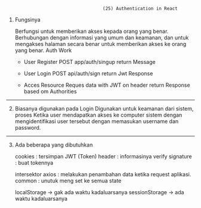                                         (25) Authentication in React

1. Fungsinya

   Berfungsi untuk memberikan akses kepada orang yang benar. Berhubungan dengan informasi yang umum dan keamanan, dan untuk mengakses halaman secara benar untuk memberikan akses ke orang yang benar.
   Auth Work

   - User Register
     POST app/auth/singup
     return Message

   - User Login
     POST api/auth/sign
     return Jwt Response

   - Acces Resource
     Reques data with JWT on header
     return Response based om Authorities

---

2. Biasanya digunakan pada Login
   Digunakan untuk keamanan dari sistem, proses Ketika user mendapatkan akses ke computer sistem dengan mengidentifikasi user tersebut dengan memasukan username dan password.

---

3. Ada beberapa yang dibutuhkan

   cookies : tersimpan JWT (Token)
   header : informasinya
   verify signature : buat tokennya

   intersektor axios : melakukan penambahan data ketika request aplikasi.
   common : unutuk meng set ke semua state

   localStorage -> gak ada waktu kadaluarsanya
   sessionStorage -> ada waktu kadaluarsanya
